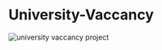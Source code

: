 # University-Vaccancy

![university vaccancy project](https://user-images.githubusercontent.com/93440683/162632704-de030cb0-9927-46b5-bf64-3e7168098635.png)
